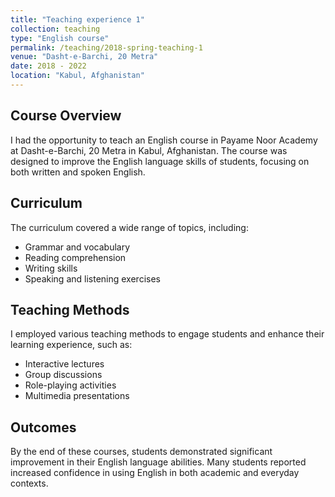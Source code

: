 ```yaml
---
title: "Teaching experience 1"
collection: teaching
type: "English course"
permalink: /teaching/2018-spring-teaching-1
venue: "Dasht-e-Barchi, 20 Metra"
date: 2018 - 2022
location: "Kabul, Afghanistan"
---
```


## Course Overview

I had the opportunity to teach an English course in Payame Noor Academy at Dasht-e-Barchi, 20 Metra in Kabul, Afghanistan. The course was designed to improve the English language skills of students, focusing on both written and spoken English.

## Curriculum

The curriculum covered a wide range of topics, including:
- Grammar and vocabulary
- Reading comprehension
- Writing skills
- Speaking and listening exercises

## Teaching Methods

I employed various teaching methods to engage students and enhance their learning experience, such as:
- Interactive lectures
- Group discussions
- Role-playing activities
- Multimedia presentations

## Outcomes

By the end of these courses, students demonstrated significant improvement in their English language abilities. Many students reported increased confidence in using English in both academic and everyday contexts.

